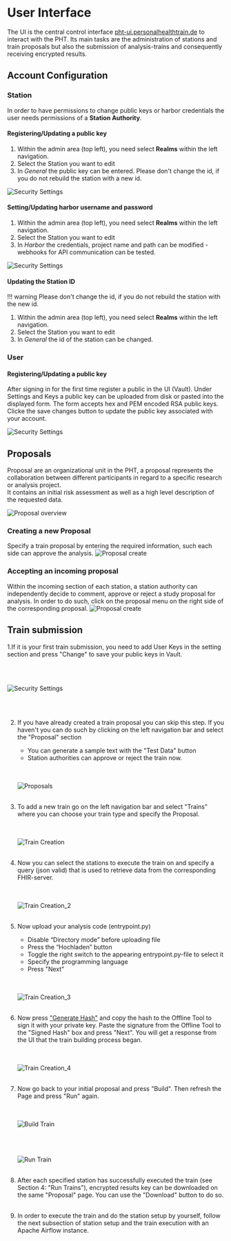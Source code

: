 # User Interface
The UI is the central control interface [pht-ui.personalhealthtrain.de](https://pht-ui.personalhealthtrain.de)
to interact with the PHT. Its main tasks are the administration of stations and train proposals
but also the submission of analysis-trains and consequently receiving encrypted results.


## Account Configuration


### Station
In order to have permissions to change public keys or harbor credentials the user needs permissions of a **Station Authority**.
#### Registering/Updating a public key
1. Within the admin area (top left), you need select **Realms** within the left navigation.
2. Select the Station you want to edit
3. In *General* the public key can be entered. Please don't change the id, if you do not rebuild the station with a new id.
   
![Security Settings](images/ui_images/pk_station.png)
#### Setting/Updating harbor username and password
1. Within the admin area (top left), you need select **Realms** within the left navigation.
2. Select the Station you want to edit
3. In *Harbor* the credentials, project name and path can be modified - webhooks for API communication can be tested.

![Security Settings](images/ui_images/harbor_station.png)
#### Updating the Station ID
!!! warning
   Please don't change the id, if you do not rebuild the station with the new id.
1. Within the admin area (top left), you need select **Realms** within the left navigation.
2. Select the Station you want to edit
3. In *General* the id of the station can be changed.

### User

#### Registering/Updating a public key
After signing in for the first time register a public in the UI (Vault). 
Under Settings and Keys a public key can be uploaded from disk or pasted into the displayed form.
The form accepts hex and PEM encoded RSA public keys.  
Clicke the save changes button to update the public key associated with your account.


![Security Settings](images/ui_images/1step.png)


## Proposals

Proposal are an organizational unit in the PHT, a proposal represents the collaboration between different participants
in regard to a specific research or analysis project.  
It contains an initial risk assessment as well as a high level description of the requested data.

![Proposal overview](images/ui_images/proposal.png)



### Creating a new Proposal
Specify a train proposal by entering the required information, such each side can approve the analysis.
![Proposal create](images/ui_images/proposal_create.png)

### Accepting an incoming proposal
Within the incoming section of each station, a station authority can independently decide to comment, approve or reject
a study proposal for analysis. In order to do such, click on the proposal menu on the right side of the corresponding proposal.
![Proposal create](images/ui_images/proposal_approve.png)


## Train submission
1.If it is your first train submission, you need to add User Keys in the setting section and press "Change" to save your public keys
in Vault.

   <br/><br/>
   
   ![Security Settings](images/ui_images/1step.png)

   <br/><br/>

2. If you have already created a train proposal you can skip this step. If you haven't you can do such by clicking on the left navigation bar and select the "Proposal" section

   * You can generate a sample text with the "Test Data" button
   * Station authorities can approve or reject the train now.
   
   <br/><br/>
   ![Proposals](images/ui_images/2step.png)
   <br/><br/>

3. To add a new train go on the left navigation bar and select "Trains" where you can choose
   your train type and specify the Proposal.

   <br/><br/>
   ![Train Creation](images/ui_images/3step.png)
   <br/><br/>

4. Now you can select the stations to execute the train on and specify a query (json valid)
   that is used to retrieve data from the corresponding FHIR-server.

   <br/><br/>
   ![Train Creation_2](images/ui_images/4step.png)
   <br/><br/>
   
5. Now upload your analysis code (entrypoint.py)

   * Disable “Directory mode” before uploading file
   * Press the “Hochladen” button
   * Toggle the right switch to the appearing entrypoint.py-file to select it
   * Specify the programming language
   * Press "Next"
   
   <br/><br/>
   ![Train Creation_3](images/ui_images/5step.png)
   <br/><br/>
   
6. Now press ["Generate Hash"](#sign-hash) and copy the hash to the Offline Tool to sign 
   it with your private key. Paste the signature from the Offline Tool to the "Signed Hash"
   box and press "Next". You will get a response from the UI that the train building process began.
   
   
   <br/><br/>
   ![Train Creation_4](images/ui_images/6step.png)
   <br/><br/>

7. Now go back to your initial proposal and press "Build".
   Then refresh the Page and press "Run" again. 
   
   <br/><br/>
   ![Build Train](images/ui_images/7step.png)
   <br/><br/>
   
   <br/><br/>
   ![Run Train](images/ui_images/8step.png)
   <br/><br/>
   
8. After each specified station has successfully executed the train (see Section 4: "Run Trains"),
encrypted results key can be downloaded on the same "Proposal" page. 
   You can use the "Download" button to do so. 
    <br/><br/>
   
9. In order to execute the train and do the station setup by yourself, follow the next subsection of 
 station setup and the train execution with an Apache Airflow instance.